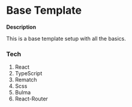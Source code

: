# Base Template

**Description**

This is a base template setup with all the basics. 


### Tech

1. React
2. TypeScript
3. Rematch
4. Scss
5. Bulma
6. React-Router